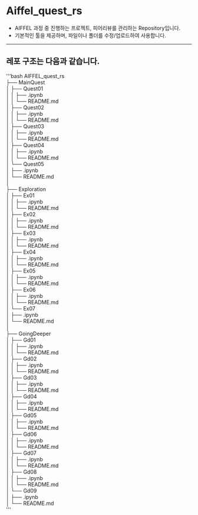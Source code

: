 # Aiffel_quest_rs

- AIFFEL 과정 중 진행하는 프로젝트, 피어리뷰를 관리하는 Repository입니다.
- 기본적인 툴을 제공하며, 파일이나 폴더를 수정/업로드하여 사용합니다.

---

## 레포 구조는 다음과 같습니다.
'''bash
AIFFEL_quest_rs  
├── MainQuest  
│   ├── Quest01  
│   │   ├── .ipynb  
│   │   └── README.md  
│   ├── Quest02  
│   │   ├── .ipynb  
│   │   └── README.md  
│   ├── Quest03  
│   │   ├── .ipynb  
│   │   └── README.md  
│   ├── Quest04  
│   │   ├── .ipynb  
│   │   └── README.md  
│   └── Quest05  
│       ├── .ipynb  
│       └── README.md  
│  
├── Exploration  
│   ├── Ex01  
│   │   ├── .ipynb  
│   │   └── README.md  
│   ├── Ex02  
│   │   ├── .ipynb  
│   │   └── README.md  
│   ├── Ex03  
│   │   ├── .ipynb  
│   │   └── README.md  
│   ├── Ex04  
│   │   ├── .ipynb  
│   │   └── README.md  
│   ├── Ex05  
│   │   ├── .ipynb  
│   │   └── README.md  
│   ├── Ex06  
│   │   ├── .ipynb  
│   │   └── README.md  
│   └── Ex07  
│       ├── .ipynb  
│       └── README.md  
│    
├── GoingDeeper  
│   ├── Gd01  
│   │   ├── .ipynb  
│   │   └── README.md  
│   ├── Gd02  
│   │   ├── .ipynb  
│   │   └── README.md  
│   ├── Gd03  
│   │   ├── .ipynb  
│   │   └── README.md  
│   ├── Gd04  
│   │   ├── .ipynb  
│   │   └── README.md  
│   ├── Gd05  
│   │   ├── .ipynb  
│   │   └── README.md  
│   ├── Gd06  
│   │   ├── .ipynb  
│   │   └── README.md  
│   ├── Gd07  
│   │   ├── .ipynb  
│   │   └── README.md  
│   ├── Gd08  
│   │   ├── .ipynb  
│   │   └── README.md  
│   └── Gd09  
│       ├── .ipynb  
│       └── README.md  
'''
